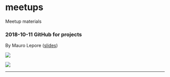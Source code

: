 # meetups

Meetup materials

### 2018-10-11 GitHub for projects 

By Mauro Lepore ([slides](https://bit.ly/github-for-projects))

![](https://i.imgur.com/60IA0qz.png)

![](https://i.imgur.com/TdFODNn.png)

---
